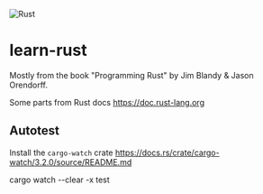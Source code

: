 ![Rust](https://github.com/ardwalker/learn-rust/workflows/Rust/badge.svg)
# learn-rust

Mostly from the book "Programming Rust" by Jim Blandy & Jason Orendorff.

Some parts from Rust docs https://doc.rust-lang.org

## Autotest
Install the `cargo-watch` crate
https://docs.rs/crate/cargo-watch/3.2.0/source/README.md

cargo watch --clear -x test

